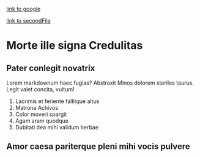 [link to google](https://www.google.com/)

[link to secondFile](secondFile.md)
# Morte ille signa Credulitas

## Pater conlegit novatrix

Lorem markdownum haec fugias? Abstraxit Minos dolorem steriles taurus. Legit
valet concita, vultum!

1. Lacrimis et feriente fallitque altus
2. Matrona Achivos
3. Color moveri spargit
4. Agam aram quodque
5. Dubitati dea mihi validum herbae

## Amor caesa pariterque pleni mihi vocis pulvere

